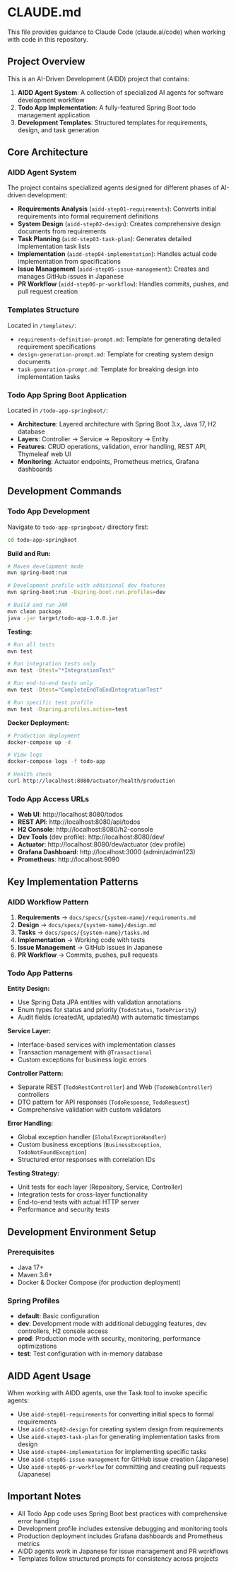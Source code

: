 # CLAUDE.md

This file provides guidance to Claude Code (claude.ai/code) when working with code in this repository.

## Project Overview

This is an AI-Driven Development (AIDD) project that contains:

1. **AIDD Agent System**: A collection of specialized AI agents for software development workflow
2. **Todo App Implementation**: A fully-featured Spring Boot todo management application
3. **Development Templates**: Structured templates for requirements, design, and task generation

## Core Architecture

### AIDD Agent System

The project contains specialized agents designed for different phases of AI-driven development:

- **Requirements Analysis** (`aidd-step01-requirements`): Converts initial requirements into formal requirement definitions
- **System Design** (`aidd-step02-design`): Creates comprehensive design documents from requirements
- **Task Planning** (`aidd-step03-task-plan`): Generates detailed implementation task lists
- **Implementation** (`aidd-step04-implementation`): Handles actual code implementation from specifications
- **Issue Management** (`aidd-step05-issue-management`): Creates and manages GitHub issues in Japanese
- **PR Workflow** (`aidd-step06-pr-workflow`): Handles commits, pushes, and pull request creation

### Templates Structure

Located in `/templates/`:
- `requirements-definition-prompt.md`: Template for generating detailed requirement specifications
- `design-generation-prompt.md`: Template for creating system design documents
- `task-generation-prompt.md`: Template for breaking design into implementation tasks

### Todo App Spring Boot Application

Located in `/todo-app-springboot/`:
- **Architecture**: Layered architecture with Spring Boot 3.x, Java 17, H2 database
- **Layers**: Controller → Service → Repository → Entity
- **Features**: CRUD operations, validation, error handling, REST API, Thymeleaf web UI
- **Monitoring**: Actuator endpoints, Prometheus metrics, Grafana dashboards

## Development Commands

### Todo App Development

Navigate to `todo-app-springboot/` directory first:

```bash
cd todo-app-springboot
```

**Build and Run:**
```bash
# Maven development mode
mvn spring-boot:run

# Development profile with additional dev features  
mvn spring-boot:run -Dspring-boot.run.profiles=dev

# Build and run JAR
mvn clean package
java -jar target/todo-app-1.0.0.jar
```

**Testing:**
```bash
# Run all tests
mvn test

# Run integration tests only
mvn test -Dtest="*IntegrationTest"

# Run end-to-end tests only
mvn test -Dtest="CompleteEndToEndIntegrationTest"

# Run specific test profile
mvn test -Dspring.profiles.active=test
```

**Docker Deployment:**
```bash
# Production deployment
docker-compose up -d

# View logs
docker-compose logs -f todo-app

# Health check
curl http://localhost:8080/actuator/health/production
```

### Todo App Access URLs

- **Web UI**: http://localhost:8080/todos
- **REST API**: http://localhost:8080/api/todos  
- **H2 Console**: http://localhost:8080/h2-console
- **Dev Tools** (dev profile): http://localhost:8080/dev/
- **Actuator**: http://localhost:8080/dev/actuator (dev profile)
- **Grafana Dashboard**: http://localhost:3000 (admin/admin123)
- **Prometheus**: http://localhost:9090

## Key Implementation Patterns

### AIDD Workflow Pattern

1. **Requirements** → `docs/specs/{system-name}/requirements.md`
2. **Design** → `docs/specs/{system-name}/design.md`  
3. **Tasks** → `docs/specs/{system-name}/tasks.md`
4. **Implementation** → Working code with tests
5. **Issue Management** → GitHub issues in Japanese
6. **PR Workflow** → Commits, pushes, pull requests

### Todo App Patterns

**Entity Design:**
- Use Spring Data JPA entities with validation annotations
- Enum types for status and priority (`TodoStatus`, `TodoPriority`)
- Audit fields (createdAt, updatedAt) with automatic timestamps

**Service Layer:**
- Interface-based services with implementation classes
- Transaction management with `@Transactional`
- Custom exceptions for business logic errors

**Controller Pattern:**
- Separate REST (`TodoRestController`) and Web (`TodoWebController`) controllers
- DTO pattern for API responses (`TodoResponse`, `TodoRequest`)
- Comprehensive validation with custom validators

**Error Handling:**
- Global exception handler (`GlobalExceptionHandler`)
- Custom business exceptions (`BusinessException`, `TodoNotFoundException`)
- Structured error responses with correlation IDs

**Testing Strategy:**
- Unit tests for each layer (Repository, Service, Controller)
- Integration tests for cross-layer functionality
- End-to-end tests with actual HTTP server
- Performance and security tests

## Development Environment Setup

### Prerequisites
- Java 17+
- Maven 3.6+
- Docker & Docker Compose (for production deployment)

### Spring Profiles
- **default**: Basic configuration
- **dev**: Development mode with additional debugging features, dev controllers, H2 console access
- **prod**: Production mode with security, monitoring, performance optimizations  
- **test**: Test configuration with in-memory database

## AIDD Agent Usage

When working with AIDD agents, use the Task tool to invoke specific agents:

- Use `aidd-step01-requirements` for converting initial specs to formal requirements
- Use `aidd-step02-design` for creating system design from requirements  
- Use `aidd-step03-task-plan` for generating implementation tasks from design
- Use `aidd-step04-implementation` for implementing specific tasks
- Use `aidd-step05-issue-management` for GitHub issue creation (Japanese)
- Use `aidd-step06-pr-workflow` for committing and creating pull requests (Japanese)

## Important Notes

- All Todo App code uses Spring Boot best practices with comprehensive error handling
- Development profile includes extensive debugging and monitoring tools
- Production deployment includes Grafana dashboards and Prometheus metrics
- AIDD agents work in Japanese for issue management and PR workflows
- Templates follow structured prompts for consistency across projects
